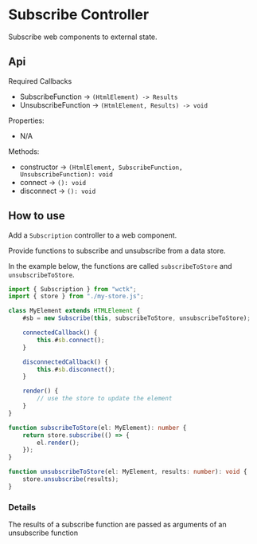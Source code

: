 # Subscribe Controller

Subscribe web components to external state.

## Api

Required Callbacks
- SubscribeFunction -> `(HtmlElement) -> Results`
- UnsubscribeFunction -> `(HtmlElement, Results) -> void`

Properties:
- N/A

Methods:
- constructor -> `(HtmlElement, SubscribeFunction, UnsubscribeFunction): void`
- connect -> `(): void`
- disconnect -> `(): void`

## How to use

Add a `Subscription` controller to a web component.

Provide functions to subscribe and unsubscribe from a data store.

In the example below, the functions are called `subscribeToStore` and `unsubscribeToStore`.

```ts
import { Subscription } from "wctk";
import { store } from "./my-store.js";

class MyElement extends HTMLElement {
	#sb = new Subscribe(this, subscribeToStore, unsubscribeToStore);

	connectedCallback() {
		this.#sb.connect();
	}

	disconnectedCallback() {
		this.#sb.disconnect();
	}

	render() {
		// use the store to update the element 
	}
}

function subscribeToStore(el: MyElement): number {
    return store.subscribe(() => {
		el.render();
    });
}

function unsubscribeToStore(el: MyElement, results: number): void {
    store.unsubscribe(results);
}
```

### Details

The results of a subscribe function are passed as arguments of an unsubscribe function